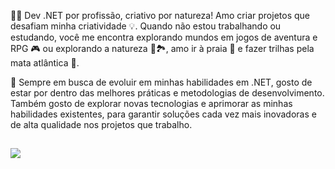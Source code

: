 👨‍💻 Dev .NET por profissão, criativo por natureza! Amo criar projetos que desafiam minha criatividade 💡. Quando não estou trabalhando ou estudando, você me encontra explorando mundos em jogos de aventura e RPG 🎮 ou explorando a natureza 🌴🏞️, amo ir à praia 🌊 e fazer trilhas pela mata atlântica 🌿.

🔎 Sempre em busca de evoluir em minhas habilidades em .NET, gosto de estar por dentro das melhores práticas e metodologias de desenvolvimento. Também gosto de explorar novas tecnologias e aprimorar as minhas habilidades existentes, para garantir soluções cada vez mais inovadoras e de alta qualidade nos projetos que trabalho.

## 


<div>
  <!--<a href="https://github.com/vitormartins1">
  <img height="201em" src="https://github-readme-stats.vercel.app/api?username=vitormartins1&show_icons=false&&include_all_commits=true&count_private=true"/>
  <img height="201em" src="https://github-readme-stats.vercel.app/api/top-langs/?username=vitormartins1&layout=compact&langs_count=10&hide=xslt,c,php,css,html"/>-->
  <img src="https://github-readme-stats.vercel.app/api/top-langs/?username=vitormartins1&layout=compact&langs_count=10&hide=xslt,php,html,css,scss,shell,smalltalk"/> <!-- c%2B%2B -->
</div>

<!--START_SECTION:badges-->
<!--END_SECTION:badges-->
